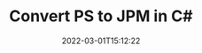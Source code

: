 ---
############################# Static ############################
layout: "auto-gen-conversion"
date: 2022-03-01T15:12:22
draft: false
otherformats: bmp dcm emf emz epub gif ico jp2 jpeg jpg pdf png psb psd svg svgz tex tga tif tiff webp wmf wmz xps
breadcrumb: PS to JPM in C#

############################# Head ############################
head_title: "PS to JPM Converter in C#"
head_description: "Convert PS to JPM in .NET using a few lines of code. Use the GroupDocs Document Conversion API to convert over 160 file formats."

############################# Header ############################
title: "Convert PS to JPM in C#"
description: "PS to JPM conversion with a few lines of .NET code"
bg_image: "https://cms.admin.containerize.com/templates/aspose/App_Themes/V3/images/bg/header1.png"
bg_overlay: false
button:
    enable: true

############################# SubMenu ############################
submenu:
    enable: true

    left:
        img_alt: "GroupDocs.Conversion for .NET"
        image: "https://cms.admin.containerize.com/templates/groupdocs/images/product-logos/90x90-noborder/groupdocs-conversion-net.png"
        product: "GroupDocs.Conversion"
        platform: ".NET"



############################# About ############################
about:
    enable: true
    title: "About GroupDocs.Conversion for .NET API"
    content: |
        [GroupDocs.Conversion for .NET](https://products.groupdocs.com/conversion/net/) can be used to convert Microsoft Word, Excel, PowerPoint, PDF, Visio and other formats. GroupDocs.Conversion is a standalone API that is suitable for back-end and internal systems where high performance is required. It does not depend on any software such as Microsoft or Open Office.
    

overview:
    enable: true
    content: |
        Convert your PS files to JPM in .NET easily. You can use just a couple of C# code lines in any platform of your choice like - Windows, Linux, macOS.
        You can try PS to JPM conversion for free and evaluate conversion results quality.  Along with simple file conversion scenarios you can try more advanced options for loading source PS file and for saving output JPM result. 
        
        For example, for the source PS file you may use the following load options:

        * auto-detect file format;
        * specify password for protected files (if file format supports it);
        * replace missing fonts to preserve document appearance.
        
        There are also advanced convert options for the JPM file:

        * convert specific document page or page range;
        * add a watermark to the converted JPM file and many more.

        Once conversion is completed you can save your JPM file to the local file path or any third-party storage like FTP, Amazon S3, Google Drive, Dropbox etc. Please note - to convert PS to JPM there is no need for any additional software installed - like MS Office, Open Office, Adobe Acrobat Reader etc.


############################# Steps ############################
steps:
    enable: true
    title_left: "Steps to convert PS to JPM in C#"
    content_left: |
        [GroupDocs.Conversion for .NET](https://products.groupdocs.com/conversion/net/) makes it easy for developers to convert a PS file to JPM with a few lines of code.
        
        * Create an instance of the Converter class and provide the file PS with the full path
        * Create and set ConvertOptions for JPM type.
        * Call the Converter.Convert method and pass the full path and format (JPM) as a parameter

    title_right: "System Requirements"
    content_right: |
        Basic conversion with GroupDocs.Conversion for .NET can be done in just a few simple steps. Our APIs are supported on all major platforms and operating systems. Before executing the code below, make sure you have the following prerequisites installed on your system.

        * Operating systems: Microsoft Windows, Linux, MacOS
        * Development environments: Microsoft Visual Studio, Xamarin, MonoDevelop
        * Frameworks: .NET Framework, .NET Standard, .NET Core, Mono
        * Get the latest GroupDocs.Conversion for .NET from [Nuget](https://www.nuget.org/packages/groupdocs.conversion)
         
    code: |
        ```csharp    
        // Load PS file
        var converter = new GroupDocs.Conversion.Converter("input.ps");
        // Set conversion parameters for JPM format
        var convertOptions = converter.GetPossibleConversions()["jpm"].ConvertOptions;
        // Convert to JPM format
        converter.Convert("output.jpm", convertOptions);
        ```

demos:
    enable: true
    title: "PS to JPM Live Demo"
    content: |
       Convert PS to JPM now by visiting the [GroupDocs.Conversion App](https://products.groupdocs.app/conversion/family) website. Online demo has the following advantages
          

more_formats:
    enable: true
    title: "Other supported PS conversions in C#"
    content: "You can also convert PS to many other file formats. Please see the list below."
       
       
back_to_top:
    enable: true
---